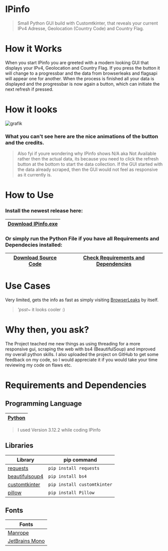 # IPinfo
>Small Python GUI build with Customtkinter, that reveals your current IPv4 Adresse, Geolocation (Country Code) and Country Flag.


# How it Works
When you start IPinfo you are greeted with a modern looking GUI that displays your IPv4, Geolocation and Country Flag. If you press the button it will change to a progressbar and the data from browserleaks and flagsapi will appear one for another. When the process is finished all your data is displayed and the progressbar is now again a button, which can initiate the next refresh if pressed.


# How it looks
![grafik](https://github.com/NiiV3AU/IPinfo/assets/86131759/271e5dd9-1751-486a-aae8-71d6413419f0)
### What you can't see here are the nice animations of the button and the credits.
> Also fyi if youre wondering why IPinfo shows N/A aka Not Available rather then the actual data, its because you need to click the refresh button at the bottom to start the data collection. If the GUI started with the data already scraped, then the GUI would not feel as responsive as it currently is.


# How to Use
### Install the newest release here: 
| [Download IPinfo.exe](https://github.com/NiiV3AU/IPinfo/releases/latest/download/IPinfo.exe) |
| ------------- |

### Or simply run the Python File if you have all Requirements and Dependecies installed:
| [Download Source Code](https://github.com/NiiV3AU/IPinfo/archive/refs/heads/main.zip) | [Check Requirements and Dependencies](https://github.com/NiiV3AU/IPinfo?tab=readme-ov-file#requirements-and-dependencies) |
| ------------- | ------------- |


# Use Cases
Very limited, gets the info as fast as simply visiting [BrowserLeaks](https://browserleaks.com) by itself.
> *'psst*~ it looks cooler :)


# Why then, you ask?
The Project teached me new things as using threading for a more responsive gui, scraping the web with bs4 (BeautifulSoup) and improved my overall python skills. I also uploaded the project on GitHub to get some feedback on my code, so I would appreciate it if you would take your time reviewing my code on flaws etc.


# Requirements and Dependencies
## Programming Language
| [Python](https://python.org) |
| ------------- |
>I used Version 3.12.2 while coding IPinfo

## Libraries
| __Library__ | __pip command__ |                                                          
| ------------- | ------------- |                                                          
| [requests](https://pypi.org/project/requests/) | `pip install requests` |               
| [beautifulsoup4](https://pypi.org/project/beautifulsoup4/) | `pip install bs4` |          
| [customtkinter](https://pypi.org/project/customtkinter/) | `pip install customtkinter` |  
| [pillow](https://pypi.org/project/pillow/) | `pip install Pillow` |                      

## Fonts
| __Fonts__ |
| ------------- |
| [Manrope](https://fonts.google.com/specimen/Manrope) |
| [JetBrains Mono](https://www.jetbrains.com/lp/mono/) |

